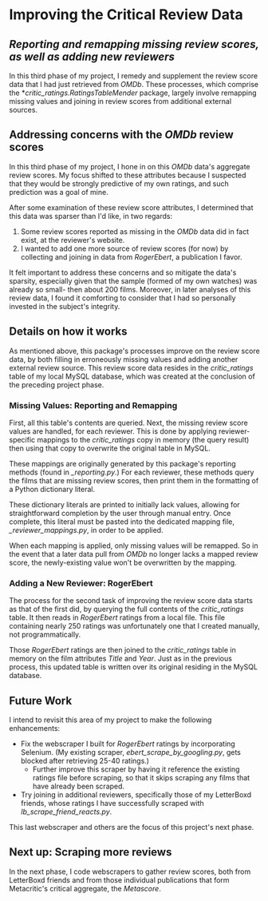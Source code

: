 # Improving the Critical Review Data
## *Reporting and remapping missing review scores, as well as adding new reviewers*

In this third phase of my project, I remedy and supplement the review score data that I had just retrieved from *OMDb*. These processes, which comprise the **critic_ratings.RatingsTableMender* package, largely involve remapping missing values and joining in review scores from additional external sources.

## Addressing concerns with the *OMDb* review scores

In this third phase of my project, I hone in on this *OMDb* data's aggregate review scores. My focus shifted to these attributes because I suspected that they would be strongly predictive of my own ratings, and such prediction was a goal of mine.

After some examination of these review score attributes, I determined that this data was sparser than I'd like, in two regards:
1) Some review scores reported as missing in the *OMDb* data did in fact exist, at the reviewer's website.
2) I wanted to add one more source of review scores (for now) by collecting and joining in data from *RogerEbert*, a publication I favor.

It felt important to address these concerns and so mitigate the data's sparsity, especially given that the sample (formed of my own watches) was already so small- then about 200 films. Moreover, in later analyses of this review data, I found it comforting to consider that I had so personally invested in the subject's integrity.


## Details on how it works

As mentioned above, this package's processes improve on the review score data, by both filling in erroneously missing values and adding another external review source. This review score data resides in the *critic_ratings* table of my local MySQL database, which was created at the conclusion of the preceding project phase.

### Missing Values: Reporting and Remapping

First, all this table's contents are queried. Next, the missing review score values are handled, for each reviewer. This is done by applying reviewer-specific mappings to the *critic_ratings* copy in memory (the query result) then using that copy to overwrite the original table in MySQL.

These mappings are originally generated by this package's reporting methods (found in *_reporting.py*.) For each reviewer, these methods query the films that are missing review scores, then print them in the formatting of a Python dictionary literal. 

These dictionary literals are printed to initially lack values, allowing for straightforward completion by the user through manual entry. Once complete, this literal must be pasted into the dedicated mapping file, *_reviewer_mappings.py*, in order to be applied.

When each mapping is applied, only missing values will be remapped. So in the event that a later data pull from *OMDb* no longer lacks a mapped review score, the newly-existing value won't be overwritten by the mapping.

### Adding a New Reviewer: RogerEbert

The process for the second task of improving the review score data starts as that of the first did, by querying the full contents of the *critic_ratings* table. It then reads in *RogerEbert* ratings from a local file. This file containing nearly 250 ratings was unfortunately one that I created manually, not programmatically.

Those *RogerEbert* ratings are then joined to the *critic_ratings* table in memory on the film attributes *Title* and *Year*. Just as in the previous process, this updated table is written over its original residing in the MySQL database.

## Future Work

I intend to revisit this area of my project to make the following enhancements:
- Fix the webscraper I built for *RogerEbert* ratings by incorporating Selenium. (My existing scraper, *ebert_scrape_by_googling.py*, gets blocked after retrieving 25-40 ratings.)
    - Further improve this scraper by having it reference the existing ratings file before scraping, so that it skips scraping any films that have already been scraped.
- Try joining in additional reviewers, specifically those of my LetterBoxd friends, whose ratings I have successfully scraped with *lb_scrape_friend_reacts.py*. 

This last webscraper and others are the focus of this project's next phase.

## Next up: Scraping more reviews

In the next phase, I code webscrapers to gather review scores, both from LetterBoxd friends and from those individual publications that form Metacritic's critical aggregate, the *Metascore*.

